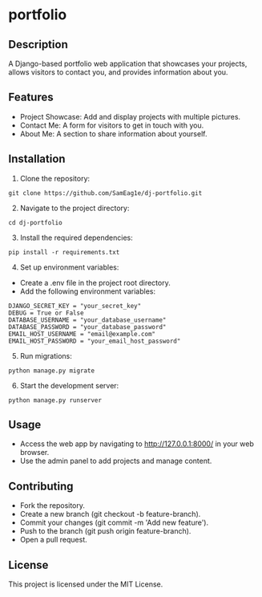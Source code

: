# portfolio
## Description
A Django-based portfolio web application that showcases your projects, allows visitors to contact you, and provides information about you.

## Features
* Project Showcase: Add and display projects with multiple pictures.
* Contact Me: A form for visitors to get in touch with you.
* About Me: A section to share information about yourself.
## Installation
1. Clone the repository:
```
git clone https://github.com/SamEag1e/dj-portfolio.git
```
2. Navigate to the project directory:
```
cd dj-portfolio
```
3. Install the required dependencies:
```
pip install -r requirements.txt
```
4. Set up environment variables:
* Create a .env file in the project root directory.
* Add the following environment variables:
```
DJANGO_SECRET_KEY = "your_secret_key"
DEBUG = True or False
DATABASE_USERNAME = "your_database_username"
DATABASE_PASSWORD = "your_database_password"
EMAIL_HOST_USERNAME = "email@example.com"
EMAIL_HOST_PASSWORD = "your_email_host_password"
```
5. Run migrations:
```
python manage.py migrate
```
6. Start the development server:
```
python manage.py runserver
```
## Usage
* Access the web app by navigating to http://127.0.0.1:8000/ in your web browser.
* Use the admin panel to add projects and manage content.
## Contributing
* Fork the repository.
* Create a new branch (git checkout -b feature-branch).
* Commit your changes (git commit -m 'Add new feature').
* Push to the branch (git push origin feature-branch).
* Open a pull request.
## License
This project is licensed under the MIT License.
